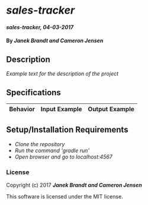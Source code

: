 # _sales-tracker_

#### _sales-tracker, 04-03-2017_

#### By _**Janek Brandt and Cameron Jensen**_

## Description
_Example text for the description of the project_


## Specifications

| Behavior                   | Input Example     | Output Example    |
| -------------------------- | -----------------:| -----------------:|



## Setup/Installation Requirements

* _Clone the repository_
* _Run the command 'gradle run'_
* _Open browser and go to localhost:4567_


### License

Copyright (c) 2017 **_Janek Brandt and Cameron Jensen_**

This software is licensed under the MIT license.

